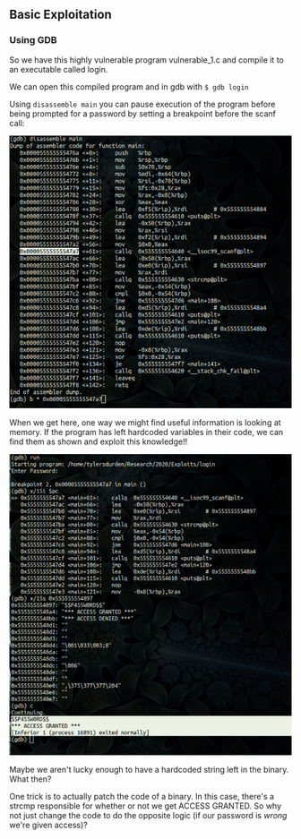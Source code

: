 ## Basic Exploitation 

### Using GDB 
So we have this highly vulnerable program vulnerable_1.c and compile it to an 
executable called login. 

We can open this compiled program and in gdb with ```$ gdb login```

Using ```disassemble main``` you can pause execution of the program before being
prompted for a password by setting a breakpoint before the scanf call:

![breakpt](https://raw.githubusercontent.com/scott-robbins/Research/master/2020/Exploits/BreakBeforePrompted.png)


When we get here, one way we might find useful information is looking at memory.
If the program has left hardcoded variables in their code, we can find them as 
shown and exploit this knowledge!!

![leaked](https://raw.githubusercontent.com/scott-robbins/Research/master/2020/Exploits/gdb_peek.png)

Maybe we aren't lucky enough to have a hardcoded string left in the binary. What then?

One trick is to actually patch the code of a binary. In this case, there's a strcmp 
responsible for whether or not we get ACCESS GRANTED. So why not just change the 
code to do the opposite logic (if our password is *wrong* we're given access)?
 
